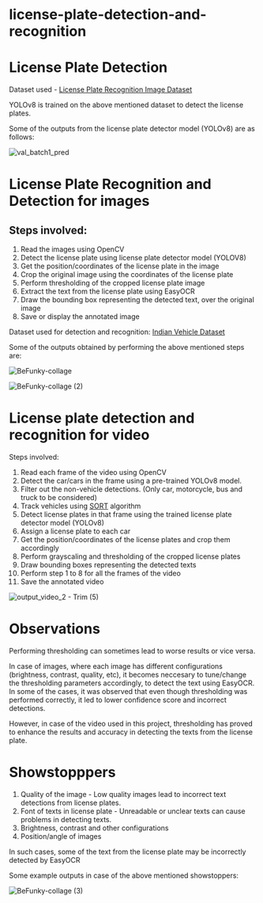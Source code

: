 # license-plate-detection-and-recognition

# License Plate Detection
Dataset used - [License Plate Recognition Image Dataset](https://universe.roboflow.com/roboflow-universe-projects/license-plate-recognition-rxg4e/dataset/4)

YOLOv8 is trained on the above mentioned dataset to detect the license plates.

Some of the outputs from the license plate detector model (YOLOv8) are as follows:


![val_batch1_pred](https://github.com/Parekh03/license-plate-detection-and-recognition/assets/110220047/d3858f6a-6cb7-4029-8f68-7d520b0e76ef)

# License Plate Recognition and Detection for images

## Steps involved:
1. Read the images using OpenCV
2. Detect the license plate using license plate detector model (YOLOV8)
3. Get the position/coordinates of the license plate in the image
4. Crop the original image using the coordinates of the license plate
5. Perform thresholding of the cropped license plate image
6. Extract the text from the license plate using EasyOCR
7. Draw the bounding box representing the detected text, over the original image
8. Save or display the annotated image

Dataset used for detection and recognition: [Indian Vehicle Dataset](https://www.kaggle.com/datasets/saisirishan/indian-vehicle-dataset)

Some of the outputs obtained by performing the above mentioned steps are:

![BeFunky-collage](https://github.com/Parekh03/license-plate-detection-and-recognition/assets/110220047/35fbb1ae-6c75-48e5-a748-5305e6d17254)



![BeFunky-collage (2)](https://github.com/Parekh03/license-plate-detection-and-recognition/assets/110220047/0cebd55f-88e5-4f08-ae24-6dbfdaad6a3d)




# License plate detection and recognition for video

Steps involved:
1. Read each frame of the video using OpenCV
2. Detect the car/cars in the frame using a pre-trained YOLOv8 model.
3. Filter out the non-vehicle detections. (Only car, motorcycle, bus and truck to be considered)
4. Track vehicles using [SORT](https://github.com/abewley/sort) algorithm
5. Detect license plates in that frame using the trained license plate detector model (YOLOv8)
6. Assign a license plate to each car
7. Get the position/coordinates of the license plates and crop them accordingly
8. Perform grayscaling and thresholding of the cropped license plates
9. Draw bounding boxes representing the detected texts
10. Perform step 1 to 8 for all the frames of the video
11. Save the annotated video

![output_video_2 - Trim (5)](https://github.com/Parekh03/license-plate-detection-and-recognition/assets/110220047/3243658d-5258-4184-8ca7-bec224880572)


# Observations
Performing thresholding can sometimes lead to worse results or vice versa. 

In case of images, where each image has different configurations (brightness, contrast, quality, etc), it becomes neccesary to tune/change the thresholding parameters accordingly, to detect the text using EasyOCR. In some of the cases, it was observed that even though thresholding was performed correctly, it led to lower confidence score and incorrect detections.

However, in case of the video used in this project, thresholding has proved to enhance the results and accuracy in detecting the texts from the license plate.

# Showstopppers
1. Quality of the image - Low quality images lead to incorrect text detections from license plates.
2. Font of texts in license plate - Unreadable or unclear texts can cause problems in detecting texts.
3. Brightness, contrast and other configurations
4. Position/angle of images

In such cases, some of the text from the license plate may be incorrectly detected by EasyOCR

Some example outputs in case of the above mentioned showstoppers:

![BeFunky-collage (3)](https://github.com/Parekh03/license-plate-detection-and-recognition/assets/110220047/feec7dd9-f048-4649-8c15-cd6b60dbe058)







